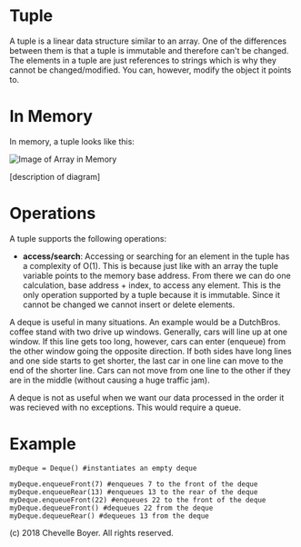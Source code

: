 # Tuple

A tuple is a linear data structure similar to an array. One of the differences between them is that a tuple is immutable and therefore can't be changed. The elements in a tuple are just references to strings which is why they cannot be changed/modified. You can, however, modify the object it points to.

# In Memory

In memory, a tuple looks like this:

![Image of Array in Memory](images/array_memory.png)

\[description of diagram\]

# Operations

A tuple supports the following operations:

* **access/search**: Accessing or searching for an element in the tuple has a complexity of O(1). This is because just like with an array the tuple variable points to the memory base address. From there we can do one calculation, base address + index, to access any element. This is the only operation supported by a tuple because it is immutable. Since it cannot be changed we cannot insert or delete elements.

A deque is useful in  many situations. An example would be a DutchBros. coffee stand with two drive up windows. Generally, cars will line up at one window. If this line gets too long, however, cars can enter (enqueue) from the other window going the opposite direction. If both sides have long lines and one side starts to get shorter, the last car in one line can move to the end of the shorter line. Cars can not move from one line to the other if they are in the middle (without causing a huge traffic jam).

A deque is not as useful when we want our data processed in the order it was recieved with no exceptions. This would require a queue.

# Example

```
myDeque = Deque() #instantiates an empty deque

myDeque.enqueueFront(7) #enqueues 7 to the front of the deque
myDeque.enqueueRear(13) #enqueues 13 to the rear of the deque
myDeque.enqueueFront(22) #enqueues 22 to the front of the deque
myDeque.dequeueFront() #dequeues 22 from the deque
myDeque.dequeueRear() #dequeues 13 from the deque
```

(c) 2018 Chevelle Boyer. All rights reserved.
